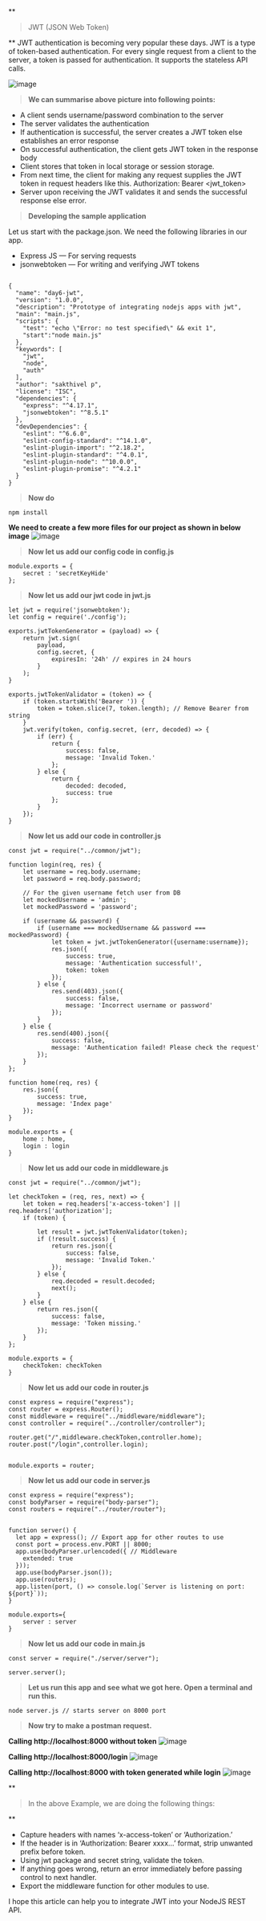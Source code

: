 **

> JWT (JSON Web Token)

**
JWT authentication is becoming very popular these days. JWT is a type of token-based authentication. For every single request from a client to the server, a token is passed for authentication. It supports the stateless API calls.

![image](https://user-images.githubusercontent.com/25142868/68082005-07460400-fe3d-11e9-9b34-431224f82031.png)

> **We can summarise above picture into following points:**

- A client sends username/password combination to the server
- The server validates the authentication
- If authentication is successful, the server creates a JWT token else establishes an error response
- On successful authentication, the client gets JWT token in the response body
- Client stores that token in local storage or session storage.
- From next time, the client for making any request supplies the JWT token in request headers like this. Authorization: Bearer <jwt_token>
- Server upon receiving the JWT validates it and sends the successful response else error.

> **Developing the sample application**

Let us start with the package.json. We need the following libraries in our app.

- Express JS — For serving requests
- jsonwebtoken — For writing and verifying JWT tokens

```

{
  "name": "day6-jwt",
  "version": "1.0.0",
  "description": "Prototype of integrating nodejs apps with jwt",
  "main": "main.js",
  "scripts": {
    "test": "echo \"Error: no test specified\" && exit 1",
    "start":"node main.js"
  },
  "keywords": [
    "jwt",
    "node",
    "auth"
  ],
  "author": "sakthivel p",
  "license": "ISC",
  "dependencies": {
    "express": "^4.17.1",
    "jsonwebtoken": "^8.5.1"
  },
  "devDependencies": {
    "eslint": "^6.6.0",
    "eslint-config-standard": "^14.1.0",
    "eslint-plugin-import": "^2.18.2",
    "eslint-plugin-standard": "^4.0.1",
    "eslint-plugin-node": "^10.0.0",
    "eslint-plugin-promise": "^4.2.1"
  }
}
```

>  **Now do**

`npm install
`

**We need to create a few more files for our project as shown in below image**
![image](https://user-images.githubusercontent.com/25142868/68082185-7f152e00-fe3f-11e9-8af9-03c5d5064c94.png)

> **Now let us add our config code in config.js**

```
module.exports = {
    secret : 'secretKeyHide'
};
```
> **Now let us add our jwt code in jwt.js**

```
let jwt = require('jsonwebtoken');
let config = require('./config');

exports.jwtTokenGenerator = (payload) => {
    return jwt.sign(
        payload,
        config.secret, {
            expiresIn: '24h' // expires in 24 hours
        }
    );
}

exports.jwtTokenValidator = (token) => {
    if (token.startsWith('Bearer ')) {
        token = token.slice(7, token.length); // Remove Bearer from string
    }
    jwt.verify(token, config.secret, (err, decoded) => {
        if (err) {
            return {
                success: false,
                message: 'Invalid Token.'
            };
        } else {
            return {
                decoded: decoded,
                success: true
            };
        }
    });
}
```
> **Now let us add our code in controller.js**

```
const jwt = require("../common/jwt");

function login(req, res) {
    let username = req.body.username;
    let password = req.body.password;
    
    // For the given username fetch user from DB
    let mockedUsername = 'admin';
    let mockedPassword = 'password';

    if (username && password) {
        if (username === mockedUsername && password === mockedPassword) {
            let token = jwt.jwtTokenGenerator({username:username});
            res.json({
                success: true,
                message: 'Authentication successful!',
                token: token
            });
        } else {
            res.send(403).json({
                success: false,
                message: 'Incorrect username or password'
            });
        }
    } else {
        res.send(400).json({
            success: false,
            message: 'Authentication failed! Please check the request'
        });
    }
};

function home(req, res) {
    res.json({
        success: true,
        message: 'Index page'
    });
}

module.exports = {
    home : home,
    login : login
}
```
> **Now let us add our code in middleware.js**

```
const jwt = require("../common/jwt");

let checkToken = (req, res, next) => {
    let token = req.headers['x-access-token'] || req.headers['authorization'];
    if (token) {
        
        let result = jwt.jwtTokenValidator(token);
        if (!result.success) {
            return res.json({
                success: false,
                message: 'Invalid Token.'
            });
        } else {
            req.decoded = result.decoded;
            next();
        }
    } else {
        return res.json({
            success: false,
            message: 'Token missing.'
        });
    }
};

module.exports = {
    checkToken: checkToken
}
```
> **Now let us add our code in router.js**

```
const express = require("express");
const router = express.Router();
const middleware = require("../middleware/middleware");
const controller = require("../controller/controller");

router.get("/",middleware.checkToken,controller.home);
router.post("/login",controller.login);


module.exports = router;
```
> **Now let us add our code in server.js**

```
const express = require("express");
const bodyParser = require("body-parser");
const routers = require("../router/router");


function server() {
  let app = express(); // Export app for other routes to use
  const port = process.env.PORT || 8000;
  app.use(bodyParser.urlencoded({ // Middleware
    extended: true
  }));
  app.use(bodyParser.json());
  app.use(routers);
  app.listen(port, () => console.log(`Server is listening on port: ${port}`));
}

module.exports={
    server : server
}
```
> **Now let us add our code in main.js**

```
const server = require("./server/server");

server.server();
```

> **Let us run this app and see what we got here. Open a terminal and run this.**

`node server.js // starts server on 8000 port
`

> **Now try to make a postman request.**

**Calling http://localhost:8000 without token**
![image](https://user-images.githubusercontent.com/25142868/68082390-0794ce00-fe42-11e9-8255-74036a65a4f4.png)

**Calling http://localhost:8000/login**
![image](https://user-images.githubusercontent.com/25142868/68082417-593d5880-fe42-11e9-8fa5-278ed334663e.png)

**Calling http://localhost:8000 with token generated while login**
![image](https://user-images.githubusercontent.com/25142868/68082470-36f80a80-fe43-11e9-9ca0-5408dd8cfffe.png)

**

> In the above Example, we are doing the following things:

**

- Capture headers with names ‘x-access-token’ or ‘Authorization.’
- If the header is in ‘Authorization: Bearer xxxx…’ format, strip unwanted prefix before token.
- Using jwt package and secret string, validate the token.
- If anything goes wrong, return an error immediately before passing control to next handler.
- Export the middleware function for other modules to use.

I hope this article can help you to integrate JWT into your NodeJS REST API.
